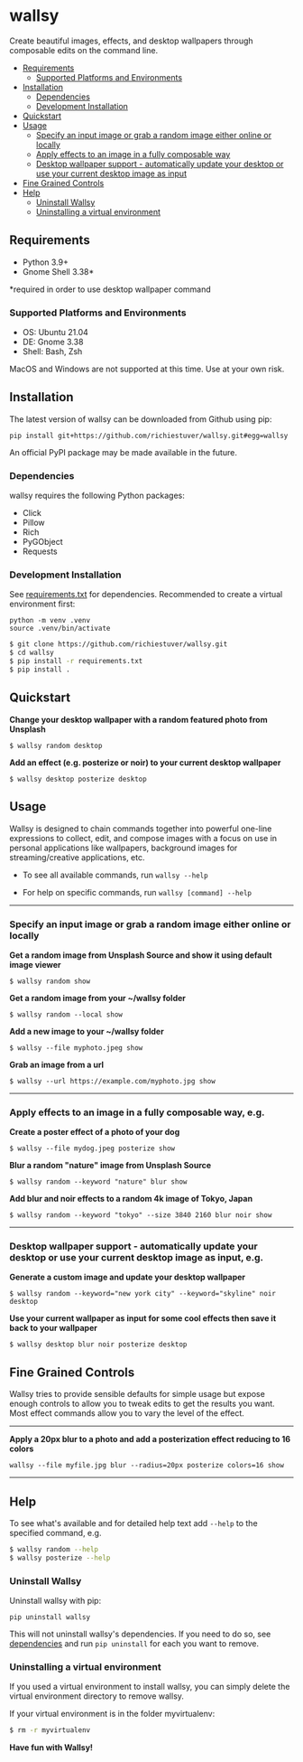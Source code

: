 # wallsy

Create beautiful images, effects, and desktop wallpapers through composable edits on the command line.

  * [Requirements](#requirements)
    * [Supported Platforms and Environments](#supported-platforms-and-environments)
  * [Installation](#installation)
    * [Dependencies](#dependencies)
    * [Development Installation](#development-installation)
  * [Quickstart](#quickstart)
  * [Usage](#usage)
    * [Specify an input image or grab a random image either online or locally](#specify-an-input-image-or-grab-a-random-image-either-online-or-locally)
    * [Apply effects to an image in a fully composable way](#apply-effects-to-an-image-in-a-fully-composable-way,-eg)
    * [Desktop wallpaper support - automatically update your desktop or use your current desktop image as input](#desktop-wallpaper-support---automatically-update-your-desktop-or-use-your-current-desktop-image-as-input,-eg)
  * [Fine Grained Controls](#fine-grained-controls:)
  * [Help](#help)
    * [Uninstall Wallsy](#uninstall-wallsy)
    * [Uninstalling a virtual environment](#uninstalling-a-virtual-environment)

## Requirements

- Python 3.9+
- Gnome Shell 3.38*

*required in order to use desktop wallpaper command

### Supported Platforms and Environments
- OS: Ubuntu 21.04
- DE: Gnome 3.38
- Shell: Bash, Zsh

MacOS and Windows are not supported at this time. Use at your own risk.

## Installation

The latest version of wallsy can be downloaded from Github using pip:
```
pip install git+https://github.com/richiestuver/wallsy.git#egg=wallsy
```

An official PyPI package may be made available in the future. 

### Dependencies

wallsy requires the following Python packages:
- Click
- Pillow
- Rich
- PyGObject 
- Requests

### Development Installation
See [requirements.txt](https://github.com/richiestuver/wallsy/blob/master/requirements.txt) for dependencies. Recommended to create a virtual environment first: 

```
python -m venv .venv
source .venv/bin/activate
``` 

```bash
$ git clone https://github.com/richiestuver/wallsy.git
$ cd wallsy
$ pip install -r requirements.txt
$ pip install .
```

## 
## Quickstart

**Change your desktop wallpaper with a random featured photo from Unsplash**
```
$ wallsy random desktop
```

**Add an effect (e.g. posterize or noir) to your current desktop wallpaper**
```
$ wallsy desktop posterize desktop
```


## Usage
Wallsy is designed to chain commands together into powerful one-line expressions to collect, edit, and compose images with a
focus on use in personal applications like wallpapers, background images for streaming/creative applications, etc.

- To see all available commands, run `wallsy --help`

- For help on specific commands, run `wallsy [command] --help`

---
### Specify an input image or grab a random image either online or locally

**Get a random image from Unsplash Source and show it using default image viewer**

```
$ wallsy random show
```

**Get a random image from your ~/wallsy folder**
```
$ wallsy random --local show
```

**Add a new image to your ~/wallsy folder**
```
$ wallsy --file myphoto.jpeg show
```

**Grab an image from a url**
```
$ wallsy --url https://example.com/myphoto.jpg show
```
---
### Apply effects to an image in a fully composable way, e.g.


**Create a poster effect of a photo of your dog**
```
$ wallsy --file mydog.jpeg posterize show
```

**Blur a random "nature" image from Unsplash Source**
```
$ wallsy random --keyword "nature" blur show
```

**Add blur and noir effects to a random 4k image of Tokyo, Japan**
```
$ wallsy random --keyword "tokyo" --size 3840 2160 blur noir show
```
---
### Desktop wallpaper support - automatically update your desktop or use your current desktop image as input, e.g.

**Generate a custom image and update your desktop wallpaper**
```
$ wallsy random --keyword="new york city" --keyword="skyline" noir desktop
```

**Use your current wallpaper as input for some cool effects then save it back to your wallpaper**
```
$ wallsy desktop blur noir posterize desktop
```

## Fine Grained Controls
Wallsy tries to provide sensible defaults for simple usage but expose enough controls
to allow you to tweak edits to get the results you want. Most effect commands allow
you to vary the level of the effect.

---
**Apply a 20px blur to a photo and add a posterization effect reducing to 16 colors**
```
wallsy --file myfile.jpg blur --radius=20px posterize colors=16 show
```
---
## Help


To see what's available and for detailed help text add `--help` to the specified command, e.g.
```bash
$ wallsy random --help
$ wallsy posterize --help
```

### Uninstall Wallsy

Uninstall wallsy with pip:

```
pip uninstall wallsy
```

This will not uninstall wallsy's dependencies. If you need to do so, see [dependencies](#dependencies) and run `pip uninstall` for each you want to remove. 

### Uninstalling a virtual environment

If you used a virtual environment to install wallsy, you can simply delete the virtual environment directory to remove wallsy. 

If your virtual environment is in the folder myvirtualenv:
```bash
$ rm -r myvirtualenv
```

**Have fun with Wallsy!**